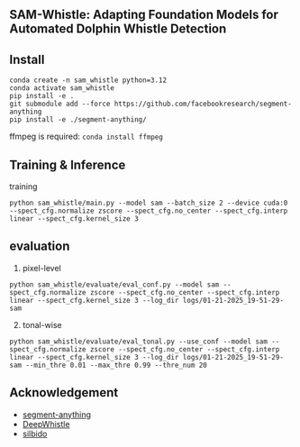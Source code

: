 ## SAM-Whistle: Adapting Foundation Models for Automated Dolphin Whistle Detection

## Install
```
conda create -n sam_whistle python=3.12
conda activate sam_whistle
pip install -e .
git submodule add --force https://github.com/facebookresearch/segment-anything
pip install -e ./segment-anything/
```
ffmpeg is required: `conda install ffmpeg`

## Training & Inference
training
```shell
python sam_whistle/main.py --model sam --batch_size 2 --device cuda:0 --spect_cfg.normalize zscore --spect_cfg.no_center --spect_cfg.interp linear --spect_cfg.kernel_size 3
```

## evaluation
1. pixel-level
```shell
python sam_whistle/evaluate/eval_conf.py --model sam --spect_cfg.normalize zscore --spect_cfg.no_center --spect_cfg.interp linear --spect_cfg.kernel_size 3 --log_dir logs/01-21-2025_19-51-29-sam
```
2. tonal-wise
```shell
python sam_whistle/evaluate/eval_tonal.py --use_conf --model sam --spect_cfg.normalize zscore --spect_cfg.no_center --spect_cfg.interp linear --spect_cfg.kernel_size 3 --log_dir logs/01-21-2025_19-51-29-sam --min_thre 0.01 --max_thre 0.99 --thre_num 20
```
## Acknowledgement
- [segment-anything](https://github.com/facebookresearch/segment-anything)
- [DeepWhistle](https://github.com/Paul-LiPu/DeepWhistle)
- [silbido](https://github.com/MarineBioAcousticsRC/silbido)